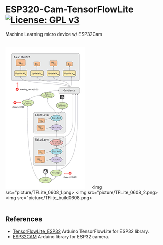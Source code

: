 # ESP320-Cam-TensorFlowLite [![License: GPL v3](https://img.shields.io/badge/License-GPLv3-blue.svg)](https://www.gnu.org/licenses/gpl-3.0)<br>
Machine Learning micro device w/ ESP32Cam
<br><br>

<img src="picture/tensors_flowing.gif"/> &nbsp;&nbsp;&nbsp;  <img src="picture/TFLite_0608_1.png> 
<img src="picture/TFLite_0608_2.png> <img src="picture/TFlite_build0608.png>
<br><br>


## References
  - [TensorFlowLite_ESP32](https://github.com/tanakamasayuki/Arduino_TensorFlowLite_ESP32)  Arduino TensorFlowLite for ESP32 library.
  - [ESP32CAM](https://github.com/espressif/esp32-camera)  Arduino library for ESP32 camera.
  
